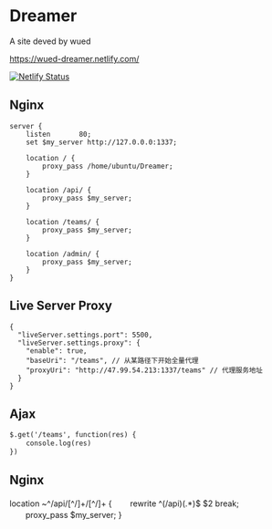 # Dreamer

A site deved by wued

https://wued-dreamer.netlify.com/

[![Netlify Status](https://api.netlify.com/api/v1/badges/757584ac-dc92-4114-959e-74c576a36513/deploy-status)](https://app.netlify.com/sites/wued-dreamer/deploys)

## Nginx

``` nginx
server {
    listen       80;
    set $my_server http://127.0.0.0:1337; 

    location / {
        proxy_pass /home/ubuntu/Dreamer;
    }

    location /api/ {
        proxy_pass $my_server;
    }
    
    location /teams/ {
        proxy_pass $my_server;
    }
    
    location /admin/ {
        proxy_pass $my_server;
    }
}
```

## Live Server Proxy

```
{
  "liveServer.settings.port": 5500,
  "liveServer.settings.proxy": {
    "enable": true,
    "baseUri": "/teams", // 从某路径下开始全量代理
    "proxyUri": "http://47.99.54.213:1337/teams" // 代理服务地址
  }
}
```

## Ajax

```html
$.get('/teams', function(res) {
    console.log(res)
})
```

## Nginx

location ~^/api/[^\/]+/[^\/]+ {
　　rewrite ^(/api)(.*)$ $2 break;
　　proxy_pass $my_server;
}